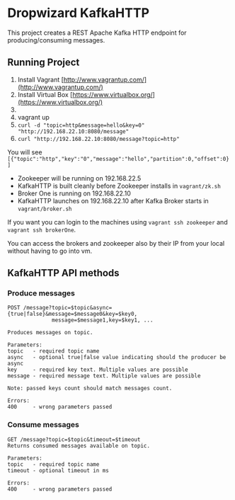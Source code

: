 # Dropwizard KafkaHTTP

This project creates a REST Apache Kafka HTTP endpoint for producing/consuming messages.

## Running Project

1) Install Vagrant [http://www.vagrantup.com/](http://www.vagrantup.com/)  
2) Install Virtual Box [https://www.virtualbox.org/](https://www.virtualbox.org/)  
3)
4) vagrant up  
5) `curl -d "topic=http&message=hello&key=0" "http://192.168.22.10:8080/message"`
6) `curl "http://192.168.22.10:8080/message?topic=http"`    

You will see `[{"topic":"http","key":"0","message":"hello","partition":0,"offset":0}]`

* Zookeeper will be running on 192.168.22.5
* KafkaHTTP is built cleanly before Zookeeper installs in `vagrant/zk.sh`
* Broker One is running on 192.168.22.10
* KafkaHTTP launches on 192.168.22.10 after Kafka Broker starts in `vagrant/broker.sh`

If you want you can login to the machines using `vagrant ssh zookeeper` and `vagrant ssh brokerOne`.    

You can access the brokers and zookeeper also by their IP from your local without having to go into vm.    

## KafkaHTTP API methods

### Produce messages
```
POST /message?topic=$topic&async={true|false}&message=$message0&key=$key0,
              message=$message1,key=$key1, ...

Produces messages on topic.

Parameters:
topic   - required topic name
async   - optional true|false value indicating should the producer be async
key     - required key text. Multiple values are possible
message - required message text. Multiple values are possible

Note: passed keys count should match messages count.

Errors:
400     - wrong parameters passed
```

### Consume messages
```
GET /message?topic=$topic&timeout=$timeout
Returns consumed messages available on topic.

Parameters:
topic   - required topic name
timeout - optional timeout in ms

Errors:
400     - wrong parameters passed
```

